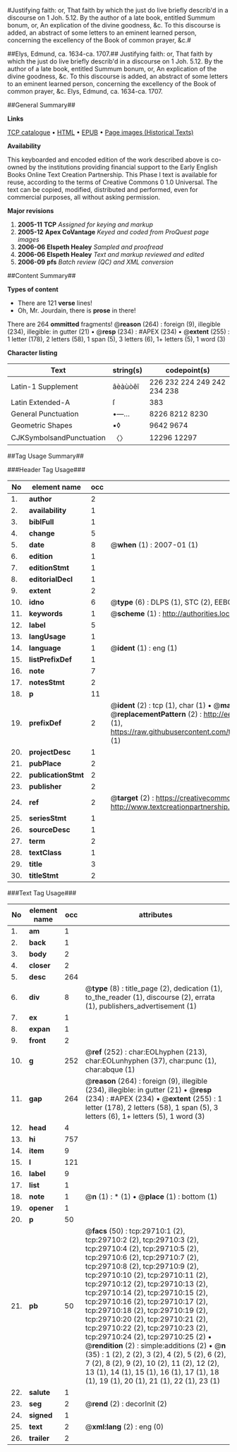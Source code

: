 #Justifying faith: or, That faith by which the just do live briefly describ'd in a discourse on 1 Joh. 5.12. By the author of a late book, entitled Summum bonum, or, An explication of the divine goodness, &c. To this discourse is added, an abstract of some letters to an eminent learned person, concerning the excellency of the Book of common prayer, &c.#

##Elys, Edmund, ca. 1634-ca. 1707.##
Justifying faith: or, That faith by which the just do live briefly describ'd in a discourse on 1 Joh. 5.12. By the author of a late book, entitled Summum bonum, or, An explication of the divine goodness, &c. To this discourse is added, an abstract of some letters to an eminent learned person, concerning the excellency of the Book of common prayer, &c.
Elys, Edmund, ca. 1634-ca. 1707.

##General Summary##

**Links**

[TCP catalogue](http://www.ota.ox.ac.uk/tcp/)  • 
[HTML](http://tei.it.ox.ac.uk/tcp/Texts-HTML/free/A39/A39353.html)  • 
[EPUB](http://tei.it.ox.ac.uk/tcp/Texts-EPUB/free/A39/A39353.epub) • 
[Page images (Historical Texts)](https://data.historicaltexts.jisc.ac.uk/view?pubId=eebo-99825330e&pageId=eebo-99825330e-29710-1)

**Availability**

This keyboarded and encoded edition of the
	       work described above is co-owned by the institutions
	       providing financial support to the Early English Books
	       Online Text Creation Partnership. This Phase I text is
	       available for reuse, according to the terms of Creative
	       Commons 0 1.0 Universal. The text can be copied,
	       modified, distributed and performed, even for
	       commercial purposes, all without asking permission.

**Major revisions**

1. __2005-11__ __TCP__ *Assigned for keying and markup*
1. __2005-12__ __Apex CoVantage__ *Keyed and coded from ProQuest page images*
1. __2006-06__ __Elspeth Healey__ *Sampled and proofread*
1. __2006-06__ __Elspeth Healey__ *Text and markup reviewed and edited*
1. __2006-09__ __pfs__ *Batch review (QC) and XML conversion*

##Content Summary##

**Types of content**

  * There are 121 **verse** lines!
  * Oh, Mr. Jourdain, there is **prose** in there!

There are 264 **ommitted** fragments! 
 @__reason__ (264) : foreign (9), illegible (234), illegible: in gutter (21)  •  @__resp__ (234) : #APEX (234)  •  @__extent__ (255) : 1 letter (178), 2 letters (58), 1 span (5), 3 letters (6), 1+ letters (5), 1 word (3)

**Character listing**


|Text|string(s)|codepoint(s)|
|---|---|---|
|Latin-1 Supplement|âèàùòêî|226 232 224 249 242 234 238|
|Latin Extended-A|ſ|383|
|General Punctuation|•—…|8226 8212 8230|
|Geometric Shapes|▪◊|9642 9674|
|CJKSymbolsandPunctuation|〈〉|12296 12297|

##Tag Usage Summary##

###Header Tag Usage###

|No|element name|occ|attributes|
|---|---|---|---|
|1.|__author__|2||
|2.|__availability__|1||
|3.|__biblFull__|1||
|4.|__change__|5||
|5.|__date__|8| @__when__ (1) : 2007-01 (1)|
|6.|__edition__|1||
|7.|__editionStmt__|1||
|8.|__editorialDecl__|1||
|9.|__extent__|2||
|10.|__idno__|6| @__type__ (6) : DLPS (1), STC (2), EEBO-CITATION (1), PROQUEST (1), VID (1)|
|11.|__keywords__|1| @__scheme__ (1) : http://authorities.loc.gov/ (1)|
|12.|__label__|5||
|13.|__langUsage__|1||
|14.|__language__|1| @__ident__ (1) : eng (1)|
|15.|__listPrefixDef__|1||
|16.|__note__|7||
|17.|__notesStmt__|2||
|18.|__p__|11||
|19.|__prefixDef__|2| @__ident__ (2) : tcp (1), char (1)  •  @__matchPattern__ (2) : ([0-9\-]+):([0-9IVX]+) (1), (.+) (1)  •  @__replacementPattern__ (2) : http://eebo.chadwyck.com/downloadtiff?vid=$1&page=$2 (1), https://raw.githubusercontent.com/textcreationpartnership/Texts/master/tcpchars.xml#$1 (1)|
|20.|__projectDesc__|1||
|21.|__pubPlace__|2||
|22.|__publicationStmt__|2||
|23.|__publisher__|2||
|24.|__ref__|2| @__target__ (2) : https://creativecommons.org/publicdomain/zero/1.0/ (1), http://www.textcreationpartnership.org/docs/. (1)|
|25.|__seriesStmt__|1||
|26.|__sourceDesc__|1||
|27.|__term__|2||
|28.|__textClass__|1||
|29.|__title__|3||
|30.|__titleStmt__|2||


###Text Tag Usage###

|No|element name|occ|attributes|
|---|---|---|---|
|1.|__am__|1||
|2.|__back__|1||
|3.|__body__|2||
|4.|__closer__|2||
|5.|__desc__|264||
|6.|__div__|8| @__type__ (8) : title_page (2), dedication (1), to_the_reader (1), discourse (2), errata (1), publishers_advertisement (1)|
|7.|__ex__|1||
|8.|__expan__|1||
|9.|__front__|2||
|10.|__g__|252| @__ref__ (252) : char:EOLhyphen (213), char:EOLunhyphen (37), char:punc (1), char:abque (1)|
|11.|__gap__|264| @__reason__ (264) : foreign (9), illegible (234), illegible: in gutter (21)  •  @__resp__ (234) : #APEX (234)  •  @__extent__ (255) : 1 letter (178), 2 letters (58), 1 span (5), 3 letters (6), 1+ letters (5), 1 word (3)|
|12.|__head__|4||
|13.|__hi__|757||
|14.|__item__|9||
|15.|__l__|121||
|16.|__label__|9||
|17.|__list__|1||
|18.|__note__|1| @__n__ (1) : * (1)  •  @__place__ (1) : bottom (1)|
|19.|__opener__|1||
|20.|__p__|50||
|21.|__pb__|50| @__facs__ (50) : tcp:29710:1 (2), tcp:29710:2 (2), tcp:29710:3 (2), tcp:29710:4 (2), tcp:29710:5 (2), tcp:29710:6 (2), tcp:29710:7 (2), tcp:29710:8 (2), tcp:29710:9 (2), tcp:29710:10 (2), tcp:29710:11 (2), tcp:29710:12 (2), tcp:29710:13 (2), tcp:29710:14 (2), tcp:29710:15 (2), tcp:29710:16 (2), tcp:29710:17 (2), tcp:29710:18 (2), tcp:29710:19 (2), tcp:29710:20 (2), tcp:29710:21 (2), tcp:29710:22 (2), tcp:29710:23 (2), tcp:29710:24 (2), tcp:29710:25 (2)  •  @__rendition__ (2) : simple:additions (2)  •  @__n__ (35) : 1 (2), 2 (2), 3 (2), 4 (2), 5 (2), 6 (2), 7 (2), 8 (2), 9 (2), 10 (2), 11 (2), 12 (2), 13 (1), 14 (1), 15 (1), 16 (1), 17 (1), 18 (1), 19 (1), 20 (1), 21 (1), 22 (1), 23 (1)|
|22.|__salute__|1||
|23.|__seg__|2| @__rend__ (2) : decorInit (2)|
|24.|__signed__|1||
|25.|__text__|2| @__xml:lang__ (2) : eng (0)|
|26.|__trailer__|2||
